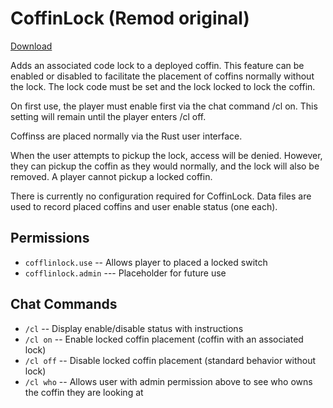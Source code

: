 # CoffinLock (Remod original)

[Download](https://code.remod.org/CoffinLock.cs)

Adds an associated code lock to a deployed coffin.  This feature can be enabled or disabled to facilitate the placement of coffins normally without the lock.  The lock code must be set and the lock locked to lock the coffin.

On first use, the player must enable first via the chat command /cl on.  This setting will remain until the player enters /cl off.

Coffinss are placed normally via the Rust user interface.

When the user attempts to pickup the lock, access will be denied.  However, they can pickup the coffin as they would normally, and the lock will also be removed.   A player cannot pickup a locked coffin.

There is currently no configuration required for CoffinLock.  Data files are used to record placed coffins and user enable status (one each).

## Permissions

- `cofflinlock.use` -- Allows player to placed a locked switch
- `cofflinlock.admin` --- Placeholder for future use

## Chat Commands

- `/cl` -- Display enable/disable status with instructions
- `/cl on` -- Enable locked coffin placement (coffin with an associated lock)
- `/cl off` -- Disable locked coffin placement (standard behavior without lock)
- `/cl who` -- Allows user with admin permission above to see who owns the coffin they are looking at
